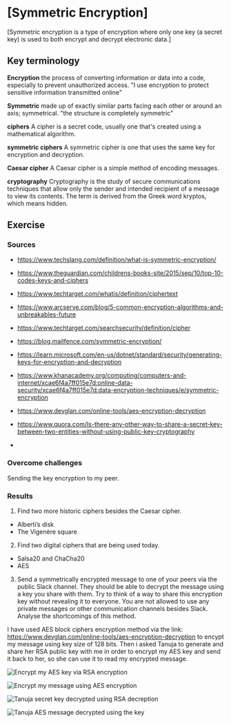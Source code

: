 # [Symmetric Encryption]
[Symmetric encryption is a type of encryption where only one key (a secret key) is used to both encrypt and decrypt electronic data.]

## Key terminology

**Encryption**
the process of converting information or data into a code, especially to prevent unauthorized access.
"I use encryption to protect sensitive information transmitted online"

**Symmetric**
made up of exactly similar parts facing each other or around an axis; symmetrical.
"the structure is completely symmetric"

**ciphers**
A cipher is a secret code, usually one that's created using a mathematical algorithm. 

**symmetric ciphers**
A symmetric cipher is one that uses the same key for encryption and decryption.

**Caesar cipher**
A Caesar cipher is a simple method of encoding messages.

**cryptography**
Cryptography is the study of secure communications techniques that allow only the sender and intended recipient of a message to view its contents. The term is derived from the Greek word kryptos, which means hidden.


## Exercise
### Sources
- https://www.techslang.com/definition/what-is-symmetric-encryption/

- https://www.theguardian.com/childrens-books-site/2015/sep/10/top-10-codes-keys-and-ciphers

- https://www.techtarget.com/whatis/definition/ciphertext

- https://www.arcserve.com/blog/5-common-encryption-algorithms-and-unbreakables-future

- https://www.techtarget.com/searchsecurity/definition/cipher

- https://blog.mailfence.com/symmetric-encryption/

- https://learn.microsoft.com/en-us/dotnet/standard/security/generating-keys-for-encryption-and-decryption

- https://www.khanacademy.org/computing/computers-and-internet/xcae6f4a7ff015e7d:online-data-security/xcae6f4a7ff015e7d:data-encryption-techniques/e/symmetric-encryption

- https://www.devglan.com/online-tools/aes-encryption-decryption

- https://www.quora.com/Is-there-any-other-way-to-share-a-secret-key-between-two-entities-without-using-public-key-cryptography

- 

### Overcome challenges
Sending the key encryption to my peer.

### Results
1. Find two more historic ciphers besides the Caesar cipher.

* Alberti’s disk
* The Vigenère square

2. Find two digital ciphers that are being used today.

* Salsa20 and ChaCha20
* AES

3. Send a symmetrically encrypted message to one of your peers via the public Slack channel. They should be able to decrypt the message using a key you share with them. Try to think of a way to share this encryption key without revealing it to everyone. 
You are not allowed to use any private messages or other communication channels besides Slack. Analyse the shortcomings of this method.

I have used AES block ciphers encryption method via the link: https://www.devglan.com/online-tools/aes-encryption-decryption to encypt my message using key size of 128 bits.
Then i asked Tanuja to generate and share her RSA public key with me in order to encrypt my AES key and send it back to her, so she can use it to read my encrypted message.

![Encrypt my AES key via RSA encryption](https://github.com/Techgrounds-Cloud-9/cloud-9-EhabRihawi985/blob/main/00_includes/Security/Encrypt%20my%20AES%20message%20key.png)

![Encrypt my message using AES encryption](https://github.com/Techgrounds-Cloud-9/cloud-9-EhabRihawi985/blob/main/00_includes/Security/AES%20message%20encryption.png)

![Tanuja secret key decrypted using RSA decreption](https://github.com/Techgrounds-Cloud-9/cloud-9-EhabRihawi985/blob/main/00_includes/Security/Tanuja%20secret%20key.png)

![Tanuja AES message decrypted using the key](https://github.com/Techgrounds-Cloud-9/cloud-9-EhabRihawi985/blob/main/00_includes/Security/Tanuja%20message%20decrypted%20via%20AES.png)